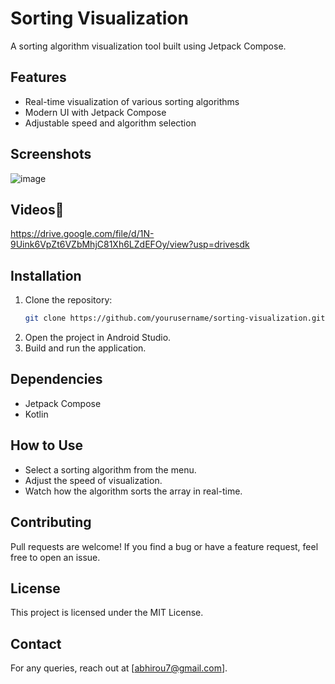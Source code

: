 # Sorting Visualization

A sorting algorithm visualization tool built using Jetpack Compose.

## Features
- Real-time visualization of various sorting algorithms
- Modern UI with Jetpack Compose
- Adjustable speed and algorithm selection

## Screenshots
![image](https://github.com/user-attachments/assets/d03b5dfb-8577-4965-990c-00c6b0831b47)

## Videos🎥
https://drive.google.com/file/d/1N-9Uink6VpZt6VZbMhjC81Xh6LZdEFOy/view?usp=drivesdk

## Installation
1. Clone the repository:
   ```sh
   git clone https://github.com/yourusername/sorting-visualization.git
   ```
2. Open the project in Android Studio.
3. Build and run the application.

## Dependencies
- Jetpack Compose
- Kotlin

## How to Use
- Select a sorting algorithm from the menu.
- Adjust the speed of visualization.
- Watch how the algorithm sorts the array in real-time.

## Contributing
Pull requests are welcome! If you find a bug or have a feature request, feel free to open an issue.

## License
This project is licensed under the MIT License.

## Contact
For any queries, reach out at [abhirou7@gmail.com].

